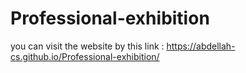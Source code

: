 # Professional-exhibition

you can visit the website by this link : https://abdellah-cs.github.io/Professional-exhibition/
